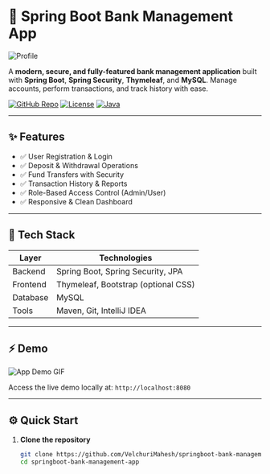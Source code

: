 # 🌟 Spring Boot Bank Management App

![Profile](profile.jpg)  

A **modern, secure, and fully-featured bank management application** built with **Spring Boot**, **Spring Security**, **Thymeleaf**, and **MySQL**. Manage accounts, perform transactions, and track history with ease.  

[![GitHub Repo](https://img.shields.io/badge/GitHub-Repo-blue?style=flat-square)](https://github.com/VelchuriMahesh/springboot-bank-management-app)
[![License](https://img.shields.io/badge/License-MIT-green?style=flat-square)](LICENSE)
[![Java](https://img.shields.io/badge/Java-17-orange?style=flat-square)](https://www.java.com/)

---

## ✨ Features

- ✅ User Registration & Login  
- ✅ Deposit & Withdrawal Operations  
- ✅ Fund Transfers with Security  
- ✅ Transaction History & Reports  
- ✅ Role-Based Access Control (Admin/User)  
- ✅ Responsive & Clean Dashboard  

---

## 🚀 Tech Stack

| Layer      | Technologies                          |
|-----------|--------------------------------------|
| Backend   | Spring Boot, Spring Security, JPA     |
| Frontend  | Thymeleaf, Bootstrap (optional CSS)  |
| Database  | MySQL                                 |
| Tools     | Maven, Git, IntelliJ IDEA             |

---

## ⚡ Demo

![App Demo GIF](demo.gif)  

Access the live demo locally at: `http://localhost:8080`

---

## ⚙️ Quick Start

1. **Clone the repository**
   ```bash
   git clone https://github.com/VelchuriMahesh/springboot-bank-management-app.git
   cd springboot-bank-management-app
